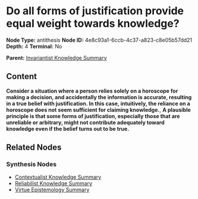 # Do all forms of justification provide equal weight towards knowledge?

**Node Type:** antithesis
**Node ID:** 4e8c93a1-6ccb-4c37-a823-c8e05b57dd21
**Depth:** 4
**Terminal:** No

**Parent:** [Invariantist Knowledge Summary](invariantist-knowledge-summary-synthesis-cccef2fd-0765-4033-b7ec-1642e524d0f4.md)

## Content

**Consider a situation where a person relies solely on a horoscope for making a decision, and accidentally the information is accurate, resulting in a true belief with justification. In this case, intuitively, the reliance on a horoscope does not seem sufficient for claiming knowledge.**, **A plausible principle is that some forms of justification, especially those that are unreliable or arbitrary, might not contribute adequately toward knowledge even if the belief turns out to be true.**

## Related Nodes

### Synthesis Nodes

- [Contextualist Knowledge Summary](contextualist-knowledge-summary-synthesis-fe0c1acc-a372-4f56-a997-250a13a956b4.md)
- [Reliabilist Knowledge Summary](reliabilist-knowledge-summary-synthesis-ef128bda-8a15-4206-b0c9-19b35146aff9.md)
- [Virtue Epistemology Summary](virtue-epistemology-summary-synthesis-45208f7d-bbf9-4b19-9878-8c35aff14abb.md)
